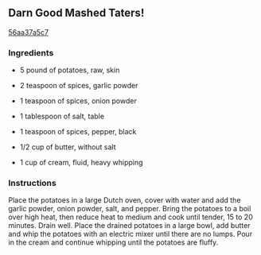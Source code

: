 ## Darn Good Mashed Taters!

[56aa37a5c7](http://allrecipes.com/recipe/darn-good-mashed-taters/)

### Ingredients

 - 5 pound of potatoes, raw, skin

 - 2 teaspoon of spices, garlic powder

 - 1 teaspoon of spices, onion powder

 - 1 tablespoon of salt, table

 - 1 teaspoon of spices, pepper, black

 - 1/2 cup of butter, without salt

 - 1 cup of cream, fluid, heavy whipping

### Instructions

Place the potatoes in a large Dutch oven, cover with water and add the garlic powder, onion powder, salt, and pepper. Bring the potatoes to a boil over high heat, then reduce heat to medium and cook until tender, 15 to 20 minutes. Drain well. Place the drained potatoes in a large bowl, add butter and whip the potatoes with an electric mixer until there are no lumps. Pour in the cream and continue whipping until the potatoes are fluffy.
